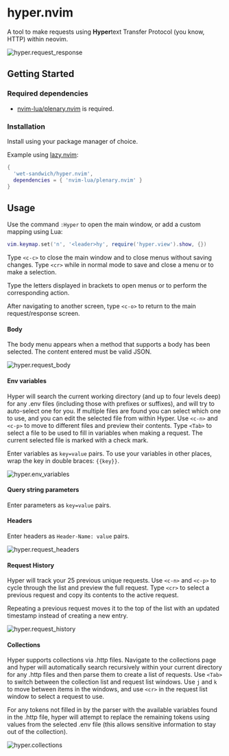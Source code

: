 # hyper.nvim

A tool to make requests using **Hyper**text Transfer Protocol (you know, HTTP) within neovim.

![hyper.request_response](https://imgur.com/HUKDiXX.png)

## Getting Started

### Required dependencies

- [nvim-lua/plenary.nvim](https://github.com/nvim-lua/plenary.nvim) is required.

### Installation

Install using your package manager of choice.

Example using [lazy.nvim](https://github.com/folke/lazy.nvim):

```lua
{
  'wet-sandwich/hyper.nvim',
  dependencies = { 'nvim-lua/plenary.nvim' }
}
```

## Usage

Use the command `:Hyper` to open the main window, or add a custom mapping using Lua:

```lua
vim.keymap.set('n', '<leader>hy', require('hyper.view').show, {})
```

Type `<c-c>` to close the main window and to close menus without saving changes. Type `<cr>` while in normal mode to save and close a menu or to make a selection.

Type the letters displayed in brackets to open menus or to perform the corresponding action.

After navigating to another screen, type `<c-o>` to return to the main
request/response screen.

#### Body

The body menu appears when a method that supports a body has been selected. The content entered must be valid JSON.

![hyper.request_body](https://imgur.com/w200fdx.png)

#### Env variables

Hyper will search the current working directory (and up to four levels deep) for any .env files (including those with prefixes or suffixes), and will try to auto-select one for you. If multiple files are found you can select which one to use, and you can edit the selected file from within Hyper. Use `<c-n>` and `<c-p>` to move to different files and preview their contents. Type `<Tab>` to select a file to be used to fill in variables when making a request. The current selected file is marked with a check mark.

Enter variables as `key=value` pairs. To use your variables in other places, wrap the key in double braces: `{{key}}`.

![hyper.env_variables](https://imgur.com/F30OwS9.png)

#### Query string parameters

Enter parameters as `key=value` pairs.

#### Headers

Enter headers as `Header-Name: value` pairs.

![hyper.request_headers](https://imgur.com/xrqvDuO.png)

#### Request History

Hyper will track your 25 previous unique requests. Use `<c-n>` and `<c-p>` to
cycle through the list and preview the full request. Type `<cr>` to select a
previous request and copy its contents to the active request.

Repeating a previous request moves it to the top of the list with an updated
timestamp instead of creating a new entry.

![hyper.request_history](https://imgur.com/fpXRibI.png)

#### Collections

Hyper supports collections via .http files. Navigate to the collections page and hyper will automatically search recursively within your current directory for any .http files and then parse them to create a list of requests. Use `<Tab>` to switch between the collection list and request list windows. Use `j` and `k` to move between items in the windows, and use `<cr>` in the request list window to select a request to use.

For any tokens not filled in by the parser with the available variables found in the .http file, hyper will attempt to replace the remaining tokens using values from the selected .env file (this allows sensitive information to stay out of the collection).

![hyper.collections](https://imgur.com/JC6NEBy.png)
